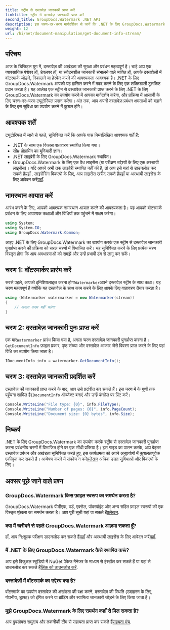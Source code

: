 ```yaml
---
title: स्ट्रीम से दस्तावेज़ जानकारी प्राप्त करें
linktitle: स्ट्रीम से दस्तावेज़ जानकारी प्राप्त करें
second_title: GroupDocs.Watermark .NET API
description: इस चरण-दर-चरण मार्गदर्शिका से जानें कि .NET के लिए GroupDocs.Watermark का उपयोग करके स्ट्रीम से दस्तावेज़ जानकारी कैसे प्राप्त करें। आपकी दस्तावेज़ प्रबंधन क्षमताएँ सहजता से।
weight: 12
url: /hi/net/document-manipulation/get-document-info-stream/
---
```

## परिचय
आज के डिजिटल युग में, दस्तावेज़ की अखंडता की सुरक्षा और प्रबंधन महत्वपूर्ण है। चाहे आप एक व्यावसायिक पेशेवर हों, डेवलपर हों, या संवेदनशील जानकारी संभालने वाले व्यक्ति हों, आपके दस्तावेज़ों में वॉटरमार्क जोड़ने, निकालने या हेरफेर करने की आवश्यकता आवश्यक है। .NET के लिए GroupDocs.Watermark आपको यह हासिल करने में मदद करने के लिए एक शक्तिशाली टूलकिट प्रदान करता है। यह आलेख एक स्ट्रीम से दस्तावेज़ जानकारी प्राप्त करने के लिए .NET के लिए GroupDocs.Watermark का उपयोग करने में आपका मार्गदर्शन करेगा, और प्रक्रिया में आसानी के लिए चरण-दर-चरण ट्यूटोरियल प्रदान करेगा। अंत तक, आप अपनी दस्तावेज़ प्रबंधन क्षमताओं को बढ़ाने के लिए इस सुविधा का उपयोग करने में कुशल होंगे।
## आवश्यक शर्तें
ट्यूटोरियल में जाने से पहले, सुनिश्चित करें कि आपके पास निम्नलिखित आवश्यक शर्तें हैं:
- .NET के साथ एक विकास वातावरण स्थापित किया गया।
- सी# प्रोग्रामिंग का बुनियादी ज्ञान।
- .NET लाइब्रेरी के लिए GroupDocs.Watermark स्थापित।
- GroupDocs.Watermark के लिए एक वैध लाइसेंस (या परीक्षण उद्देश्यों के लिए एक अस्थायी लाइसेंस)।
 यदि आपने अभी तक लाइब्रेरी स्थापित नहीं की है, तो आप इसे यहां से डाउनलोड कर सकते हैं[यहाँ](https://releases.groupdocs.com/Watermark/net/) . लाइसेंसिंग विकल्पों के लिए, आप लाइसेंस खरीद सकते हैं[यहाँ](https://purchase.groupdocs.com/buy) या अस्थायी लाइसेंस के लिए आवेदन करें[यहाँ](https://purchase.groupdocs.com/temporary-license/).
## नामस्थान आयात करें
आरंभ करने के लिए, आपको आवश्यक नामस्थान आयात करने की आवश्यकता है। यह आपको वॉटरमार्क प्रबंधन के लिए आवश्यक कक्षाओं और विधियों तक पहुंचने में सक्षम करेगा।
```csharp
using System;
using System.IO;
using GroupDocs.Watermark.Common;
```
आइए .NET के लिए GroupDocs.Watermark का उपयोग करके एक स्ट्रीम से दस्तावेज़ जानकारी पुनर्प्राप्त करने की प्रक्रिया को सरल चरणों में विभाजित करें। यह सुनिश्चित करने के लिए प्रत्येक चरण विस्तृत होगा कि आप अवधारणाओं को समझें और उन्हें प्रभावी ढंग से लागू कर सकें।
## चरण 1: वॉटरमार्कर प्रारंभ करें
 सबसे पहले, आपको इनिशियलाइज़ करना होगा`Watermarker`अपने दस्तावेज़ स्ट्रीम के साथ कक्षा। यह चरण महत्वपूर्ण है क्योंकि यह दस्तावेज़ के साथ काम करने के लिए आपके लिए वातावरण तैयार करता है।
```csharp
using (Watermarker watermarker = new Watermarker(stream))
{
    // अगला कदम यहीं चलेगा
}
```
## चरण 2: दस्तावेज़ जानकारी पुनः प्राप्त करें
 एक बार`Watermarker` प्रारंभ किया गया है, अगला चरण दस्तावेज़ जानकारी पुनर्प्राप्त करना है।`GetDocumentInfo` फ़ाइल प्रकार, पृष्ठ संख्या और दस्तावेज़ आकार जैसे विवरण प्राप्त करने के लिए यहां विधि का उपयोग किया जाता है।
```csharp
IDocumentInfo info = watermarker.GetDocumentInfo();
```
## चरण 3: दस्तावेज़ जानकारी प्रदर्शित करें
 दस्तावेज़ की जानकारी प्राप्त करने के बाद, आप उसे प्रदर्शित कर सकते हैं। इस चरण में के गुणों तक पहुँचना शामिल है`IDocumentInfo` ऑब्जेक्ट बनाएं और उन्हें कंसोल पर प्रिंट करें।
```csharp
Console.WriteLine("File type: {0}", info.FileType);
Console.WriteLine("Number of pages: {0}", info.PageCount);
Console.WriteLine("Document size: {0} bytes", info.Size);
```

## निष्कर्ष
 .NET के लिए GroupDocs.Watermark का उपयोग करके स्ट्रीम से दस्तावेज़ जानकारी पुनर्प्राप्त करना प्रबंधनीय चरणों में विभाजित होने पर एक सीधी प्रक्रिया है। इस गाइड का पालन करके, आप बेहतर दस्तावेज़ प्रबंधन और अखंडता सुनिश्चित करते हुए, इस कार्यक्षमता को अपने अनुप्रयोगों में कुशलतापूर्वक एकीकृत कर सकते हैं। अन्वेषण करने में संकोच न करें[प्रलेखन](https://tutorials.groupdocs.com/Watermark/net/) अधिक उन्नत सुविधाओं और विकल्पों के लिए।
## अक्सर पूछे जाने वाले प्रश्न
### GroupDocs.Watermark किस फ़ाइल स्वरूप का समर्थन करता है?
 GroupDocs.Watermark पीडीएफ, वर्ड, एक्सेल, पॉवरपॉइंट और अन्य सहित फ़ाइल स्वरूपों की एक विस्तृत श्रृंखला का समर्थन करता है। आप पूरी सूची यहां पा सकते हैं[प्रलेखन](https://tutorials.groupdocs.com/Watermark/net/).
### क्या मैं खरीदने से पहले GroupDocs.Watermark आज़मा सकता हूँ?
 हाँ, आप नि:शुल्क परीक्षण डाउनलोड कर सकते हैं[यहाँ](https://releases.groupdocs.com/) और अस्थायी लाइसेंस के लिए आवेदन करें[यहाँ](https://purchase.groupdocs.com/temporary-license/).
### मैं .NET के लिए GroupDocs.Watermark कैसे स्थापित करूं?
 आप इसे विजुअल स्टूडियो में NuGet पैकेज मैनेजर के माध्यम से इंस्टॉल कर सकते हैं या यहां से डाउनलोड कर सकते हैं[लिंक को डाउनलोड करें](https://releases.groupdocs.com/Watermark/net/).
### दस्तावेज़ों में वॉटरमार्क का उद्देश्य क्या है?
वॉटरमार्क का उपयोग दस्तावेज़ की अखंडता की रक्षा करने, दस्तावेज़ की स्थिति (उदाहरण के लिए, गोपनीय, ड्राफ्ट) को इंगित करने या ब्रांडिंग और स्वामित्व जानकारी जोड़ने के लिए किया जाता है।
### मुझे GroupDocs.Watermark के लिए समर्थन कहाँ से मिल सकता है?
 आप ग्रुपडॉक्स समुदाय और तकनीकी टीम से सहायता प्राप्त कर सकते हैं[सहयता मंच](https://forum.groupdocs.com/c/watermark/19).